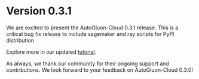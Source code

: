 # Version 0.3.1

We are excited to present the AutoGluon-Cloud 0.3.1 release. This is a critical bug fix release to include sagemaker and ray scripts for PyPI distribution


Explore more in our updated [tutorial](https://auto.gluon.ai/cloud/0.3.1/index.html).


As always, we thank our community for their ongoing support and contributions. We look forward to your feedback on AutoGluon-Cloud 0.3.0!
